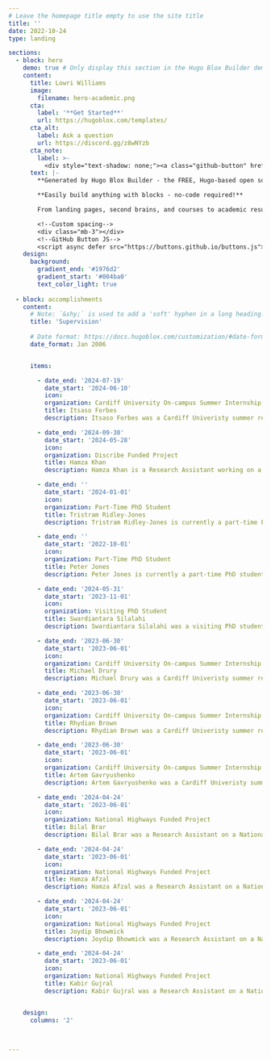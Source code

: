 ```yaml
---
# Leave the homepage title empty to use the site title
title: ''
date: 2022-10-24
type: landing

sections:
  - block: hero
    demo: true # Only display this section in the Hugo Blox Builder demo site
    content:
      title: Lowri Williams
      image:
        filename: hero-academic.png
      cta:
        label: '**Get Started**'
        url: https://hugoblox.com/templates/
      cta_alt:
        label: Ask a question
        url: https://discord.gg/z8wNYzb
      cta_note:
        label: >-
          <div style="text-shadow: none;"><a class="github-button" href="https://github.com/HugoBlox/hugo-blox-builder" data-icon="octicon-star" data-size="large" data-show-count="true" aria-label="Star">Star Hugo Blox Builder</a></div><div style="text-shadow: none;"><a class="github-button" href="https://github.com/HugoBlox/theme-academic-cv" data-icon="octicon-star" data-size="large" data-show-count="true" aria-label="Star">Star the Academic template</a></div>
      text: |-
        **Generated by Hugo Blox Builder - the FREE, Hugo-based open source website builder trusted by 500,000+ sites.**

        **Easily build anything with blocks - no-code required!**

        From landing pages, second brains, and courses to academic resumés, conferences, and tech blogs.

        <!--Custom spacing-->
        <div class="mb-3"></div>
        <!--GitHub Button JS-->
        <script async defer src="https://buttons.github.io/buttons.js"></script>
    design:
      background:
        gradient_end: '#1976d2'
        gradient_start: '#004ba0'
        text_color_light: true
 
  - block: accomplishments
    content:
      # Note: `&shy;` is used to add a 'soft' hyphen in a long heading.
      title: 'Supervision'
      
      # Date format: https://docs.hugoblox.com/customization/#date-format
      date_format: Jan 2006


      items:

        - date_end: '2024-07-19'
          date_start: '2024-06-10'
          icon: 
          organization: Cardiff University On-campus Summer Internship
          title: Itsaso Forbes
          description: Itsaso Forbes was a Cardiff Univeristy summer research intern who spent 6 weeks under my supervision exploring the propogation of hate speech on social networks.

        - date_end: '2024-09-30'
          date_start: '2024-05-28'
          icon: 
          organization: Discribe Funded Project
          title: Hamza Khan
          description: Hamza Khan is a Research Assistant working on a [Discribe](https://www.discribehub.org/) funded project. He is working under my supervison focusing on the development of an ontology based approach towards mapping the Digital Security by Design (DSbD).

        - date_end: ''
          date_start: '2024-01-01'
          icon: 
          organization: Part-Time PhD Student 
          title: Tristram Ridley-Jones
          description: Tristram Ridley-Jones is currently a part-time PhD student with whom I co-supervise with Dr Eirini Anthi. His research interests revolve around designing effective Security Operation Centres (SOCs) in organisations.

        - date_end: ''
          date_start: '2022-10-01'
          icon: 
          organization: Part-Time PhD Student 
          title: Peter Jones
          description: Peter Jones is currently a part-time PhD student with whom I co-supervise with Dr Eirini Anthi. His research interests revolve around the security of access control systems.

        - date_end: '2024-05-31'
          date_start: '2023-11-01'
          icon: 
          organization: Visiting PhD Student 
          title: Swardiantara Silalahi
          description: Swardiantara Silalahi was a visiting PhD student from Sepuluh Nopember Institute of Technology (ITS), Indonesia. He spent 6 months under my co-supervision with Dr Eirini Anthi, where the focus of his work was on drone forensics. Whilst at Cardiff, we published a paper [Severity-oriented Multiclass Drone Flight Logs Anomaly Detection](https://ieeexplore.ieee.org/document/10520297) in IEEE Access.

        - date_end: '2023-06-30'
          date_start: '2023-06-01'
          icon: 
          organization: Cardiff University On-campus Summer Internship
          title: Michael Drury
          description: Michael Drury was a Cardiff Univeristy summer research intern who spent 6 weeks under my supervision working on investigating the problem of threat intelligent report matching. 

        - date_end: '2023-06-30'
          date_start: '2023-06-01'
          icon: 
          organization: Cardiff University On-campus Summer Internship
          title: Rhydian Brown
          description: Rhydian Brown was a Cardiff Univeristy summer research intern who spent 6 weeks under my co-supervision with Dr Eirini Anthi working on automotive cyber security.

        - date_end: '2023-06-30'
          date_start: '2023-06-01'
          icon: 
          organization: Cardiff University On-campus Summer Internship
          title: Artem Gavryushenko
          description: Artem Gavryushenko was a Cardiff Univeristy summer research intern who spent 6 weeks under my co-supervision with Dr Eirini Anthi exploring how gamification can be effectively employed to stimulate incentives and inspire a significant shift in the cybersecurity behaviors of employees.

        - date_end: '2024-04-24'
          date_start: '2023-06-01'
          icon: 
          organization: National Highways Funded Project
          title: Bilal Brar
          description: Bilal Brar was a Research Assistant on a National Highways funded project who spent 12 months under my co-supervision with Dr Eirini Anthi exploring AI trustworthiness in Intelligent Transport Systems. Prior to this post, Bilal worked under my supervision on a short-term project investigating the extraction of the context, action, and purposes of adversaries from text.

        - date_end: '2024-04-24'
          date_start: '2023-06-01'
          icon: 
          organization: National Highways Funded Project
          title: Hamza Afzal
          description: Hamza Afzal was a Research Assistant on a National Highways funded project who spent 12 months under my co-supervision with Dr Eirini Anthi exploring AI trustworthiness in Intelligent Transport Systems. 

        - date_end: '2024-04-24'
          date_start: '2023-06-01'
          icon: 
          organization: National Highways Funded Project
          title: Joydip Bhowmick
          description: Joydip Bhowmick was a Research Assistant on a National Highways funded project who spent 12 months under my co-supervision with Dr Eirini Anthi exploring AI trustworthiness in Intelligent Transport Systems. 

        - date_end: '2024-04-24'
          date_start: '2023-06-01'
          icon: 
          organization: National Highways Funded Project
          title: Kabir Gujral
          description: Kabir Gujral was a Research Assistant on a National Highways funded project who spent 12 months under my co-supervision with Dr Eirini Anthi exploring AI trustworthiness in Intelligent Transport Systems. 


    design:
      columns: '2'

 
 
---
```

